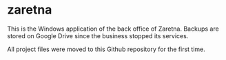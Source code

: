 # zaretna
This is the Windows application of the back office of Zaretna.
Backups are stored on Google Drive since the business stopped its services.

All project files were moved to this Github repository for the first time.
